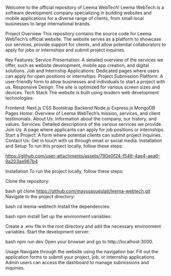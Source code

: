 
Welcome to the official repository of Leema WebTech! Leema WebTech is a software development company specializing in building websites and mobile applications for a diverse range of clients, from small local businesses to large international brands.

Project Overview
This repository contains the source code for Leema WebTech’s official website. The website serves as a platform to showcase our services, provide support for clients, and allow potential collaborators to apply for jobs or internships and submit project inquiries.

Key Features:
Service Presentation: A detailed overview of the services we offer, such as website development, mobile app creation, and digital solutions.
Job and Internship Applications: Dedicated pages where users can apply for open positions or internships.
Project Submission Platform: A user-friendly form to allow businesses and individuals to start a project with us.
Responsive Design: The site is optimized for various screen sizes and devices.
Tech Stack
The website is built using modern web development technologies:

Frontend:
Next.js CSS Bootstrap
Backend:Node.js Express.js MongoDB
Pages
Home: Overview of Leema WebTech’s mission, services, and client testimonials.
About Us: Information about the company, our history, and values.
Services: Detailed descriptions of the various services we provide.
Join Us: A page where applicants can apply for job positions or internships.
Start a Project: A form where potential clients can submit project inquiries.
Contact Us: Get in touch with us through email or social media.
Installation and Setup
To run this project locally, follow these steps:

https://github.com/user-attachments/assets/790e0f24-f546-4ae4-aea6-9a203ae967b4

Installation
To run the project locally, follow these steps:

Clone the repository:

bash
git clone https://github.com/mayssaoueslati/leema-webtech.git
Navigate to the project directory:

bash
cd leema-webtech
Install the dependencies:

bash
npm install
Set up the environment variables:

Create a .env file in the root directory and add the necessary environment variables.
Start the development server:

bash
npm run dev
Open your browser and go to http://localhost:3000.

Usage
Navigate through the website using the navigation bar.
Fill out the application forms to submit your project, job, or internship applications.
Admin users can access the dashboard to manage submissions and inquiries.
